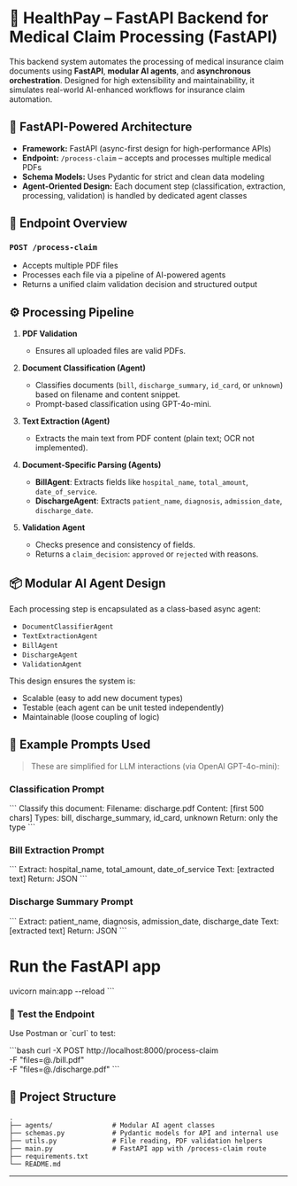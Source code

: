 # 🏥 HealthPay – FastAPI Backend for Medical Claim Processing (FastAPI)

This backend system automates the processing of medical insurance claim documents using **FastAPI**, **modular AI agents**, and **asynchronous orchestration**. Designed for high extensibility and maintainability, it simulates real-world AI-enhanced workflows for insurance claim automation.

## 🚀 FastAPI-Powered Architecture

- **Framework:** FastAPI (async-first design for high-performance APIs)
- **Endpoint:** `/process-claim` – accepts and processes multiple medical PDFs
- **Schema Models:** Uses Pydantic for strict and clean data modeling
- **Agent-Oriented Design:** Each document step (classification, extraction, processing, validation) is handled by dedicated agent classes

## 📄 Endpoint Overview

### `POST /process-claim`

- Accepts multiple PDF files
- Processes each file via a pipeline of AI-powered agents
- Returns a unified claim validation decision and structured output

## ⚙️ Processing Pipeline

1. **PDF Validation**
   - Ensures all uploaded files are valid PDFs.

2. **Document Classification (Agent)**
   - Classifies documents (`bill`, `discharge_summary`, `id_card`, or `unknown`) based on filename and content snippet.
   - Prompt-based classification using GPT-4o-mini.

3. **Text Extraction (Agent)**
   - Extracts the main text from PDF content (plain text; OCR not implemented).

4. **Document-Specific Parsing (Agents)**
   - **BillAgent**: Extracts fields like `hospital_name`, `total_amount`, `date_of_service`.
   - **DischargeAgent**: Extracts `patient_name`, `diagnosis`, `admission_date`, `discharge_date`.

5. **Validation Agent**
   - Checks presence and consistency of fields.
   - Returns a `claim_decision`: `approved` or `rejected` with reasons.

## 📦 Modular AI Agent Design

Each processing step is encapsulated as a class-based async agent:
- `DocumentClassifierAgent`
- `TextExtractionAgent`
- `BillAgent`
- `DischargeAgent`
- `ValidationAgent`

This design ensures the system is:
- Scalable (easy to add new document types)
- Testable (each agent can be unit tested independently)
- Maintainable (loose coupling of logic)

## 🧠 Example Prompts Used

> These are simplified for LLM interactions (via OpenAI GPT-4o-mini):

### Classification Prompt
\`\`\`
Classify this document:
Filename: discharge.pdf
Content: [first 500 chars]
Types: bill, discharge_summary, id_card, unknown
Return: only the type
\`\`\`

### Bill Extraction Prompt
\`\`\`
Extract: hospital_name, total_amount, date_of_service
Text: [extracted text]
Return: JSON
\`\`\`

### Discharge Summary Prompt
\`\`\`
Extract: patient_name, diagnosis, admission_date, discharge_date
Text: [extracted text]
Return: JSON
\`\`\`


# Run the FastAPI app
uvicorn main:app --reload
\`\`\`

### 🧪 Test the Endpoint

Use Postman or \`curl\` to test:

\`\`\`bash
curl -X POST http://localhost:8000/process-claim \
  -F "files=@./bill.pdf" \
  -F "files=@./discharge.pdf"
\`\`\`

## 📁 Project Structure

```
.
├── agents/               # Modular AI agent classes
├── schemas.py            # Pydantic models for API and internal use
├── utils.py              # File reading, PDF validation helpers
├── main.py               # FastAPI app with /process-claim route
├── requirements.txt
└── README.md
```



---
